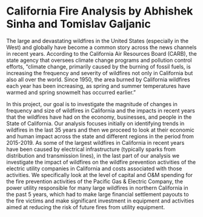 # California Fire Analysis by Abhishek Sinha and Tomislav Galjanic

The large and devastating wildfires in the United States (especially in the West) and globally have become a common story across the news channels in recent years. According to the California Air Resources Board (CARB), the state agency that oversees climate change programs and pollution control efforts, “climate change, primarily caused by the burning of fossil fuels, is increasing the frequency and severity of wildfires not only in California but also all over the world. Since 1950, the area burned by California wildfires each year has been increasing, as spring and summer temperatures have warmed and spring snowmelt has occurred earlier.”

In this project, our goal is to investigate the magnitude of changes in frequency and size of wildfires in California and the impacts in recent years that the wildfires have had on the economy, businesses, and people in the State of California. Our analysis focuses initially on identifying trends in wildfires in the last 35 years and then we proceed to look at their economic and human impact across the state and different regions in the period from 2015-2019. As some of the largest wildfires in California in recent years have been caused by electrical infrastructure (typically sparks from distribution and transmission lines), in the last part of our analysis we investigate the impact of wildfires on the wildfire prevention activities of the electric utility companies in California and costs associated with those activities. We specifically look at the level of capital and O&M spending for the fire prevention activities of the Pacific Gas & Electric Company, the power utility responsible for many large wildfires in northern California in the past 5 years, which had to make large financial settlement payouts to the fire victims and make significant investment in equipment and activities aimed at reducing the risk of future fires from utility equipment.

